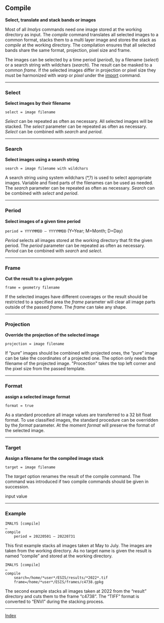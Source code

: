 ## Compile	

**Select, translate and stack bands or images**

Most of all *Imalys* commands need one image stored at the working directory as input. The *compile* command translates all selected images to a common format, stacks them to a multi layer image and stores the stack as *compile* at the working directory. The compilation ensures that all selected bands share the same format, projection, pixel size and frame. 

The images can be selected by a time period (*period*), by a filename (*select*) or a search string with wildchars (*search*). The result can be masked to a common *frame*. If the selected images differ in projection or pixel size they must be harmonized with *warp* or *pixel* under the [import](3_Import.md) command. 

------

### Select

**Select images by their filename**

`select = image filename`

*Select* can be repeated as often as necessary. All selected images will be stacked. The *select* parameter can be repeated as often as necessary. *Select* can be combined with *search* and *period*. 

------

### Search

**Select images using a search string**

`search = image filename with wildchars`

A search string using system wildchars (*,?) is used to select appropriate images. Variable and fixed parts of the filenames can be used as needed. The *search* parameter can be repeated as often as necessary. *Search* can be combined with *select* and *period*.

------

### Period

**Select images of a given time period**

`period = YYYYMMDD – YYYYMMDD`	(Y=Year; M=Month; D=Day)

*Period* selects all images stored at the working directory that fit the given period. The *period* parameter can be repeated as often as necessary. *Period* can be combined with *search* and *select*.

------

### Frame

**Cut the result to a given polygon**

`frame = geometry filename`

If the selected images have different coverages or the result should be restricted to a specified area the *frame* parameter will clear all image parts outside of the passed *frame*. The *frame* can take any shape.

------

### Projection

**Override the projection of the selected image**

`projection = image filename`

If “pure” images should be combined with projected ones, the “pure” image can be take the coordinates of a projected one. The option only needs the filename of the projected image. "Procection" takes the top left corner and the pixel size from the passed template.

------

### Format

**assign a selected image format**

`format = true`

As a standard procedure all image values are transferred to a 32 bit float format. To use classified images, the standard procedure can be overridden by the *format* parameter. At the moment *format* will preserve the format of the selected image. 

------

### Target

**Assign a filename for the compiled image stack**

`target = image filename`

The *target* option renames the result of the compile command. The command was introduced if two compile commands should be given in succession.

input value

------

### Example

```
IMALYS [compile]
…
compile
	period = 20220501 – 20220731
```

This first example stacks all images taken at May to July. The images are taken from the working directory. As no target name is given the result is named “compile” and stored at the working directory.

```
IMALYS [compile]
…
compile
	search=/home/*user*/ESIS/results/*2022*.tif
	frame=/home/*user*/ESIS/frames/c4738.gpkg
```

The second example stacks all images taken at 2022 from the “result” directory and cuts them to the frame “c4738”. The “TIFF” format is converted to “ENVI” during the stacking process. 

-----

[Index](0_Index.md)